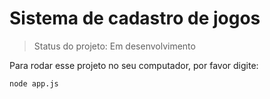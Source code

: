 <h1>Sistema de cadastro de jogos</h1>

>Status do projeto: Em desenvolvimento

Para rodar esse projeto no seu computador, por favor digite:

```
node app.js
```
